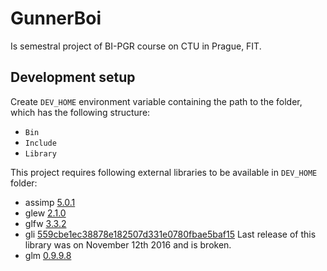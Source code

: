 # GunnerBoi

Is semestral project of BI-PGR course on CTU in Prague, FIT.

## Development setup

Create `DEV_HOME` environment variable containing the path to the folder, which has the following structure:
- `Bin`
- `Include`
- `Library`

This project requires following external libraries to be available in `DEV_HOME` folder:
- assimp [5.0.1](https://github.com/assimp/assimp/releases/tag/v5.0.1)
- glew [2.1.0](https://github.com/nigels-com/glew/releases/tag/glew-2.1.0)
- glfw [3.3.2](https://github.com/glfw/glfw/releases/tag/3.3.2)
- gli [559cbe1ec38878e182507d331e0780fbae5baf15](https://github.com/g-truc/gli/tree/559cbe1ec38878e182507d331e0780fbae5baf15) Last release of this library was on November 12th 2016 and is broken.
- glm [0.9.9.8](https://github.com/g-truc/glm/releases/tag/0.9.9.8)

